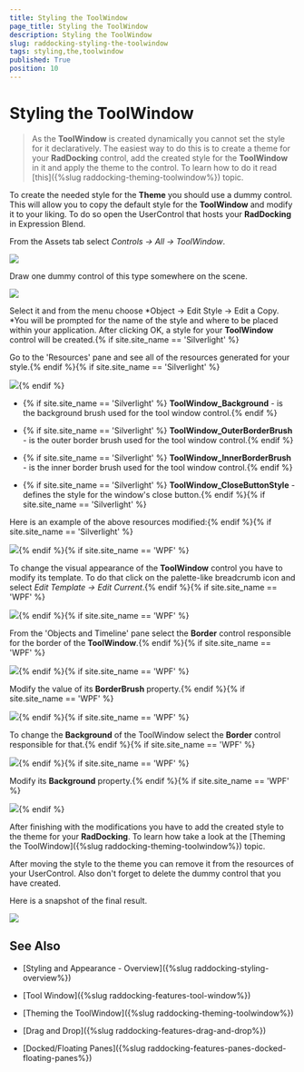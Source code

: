 ```yaml
---
title: Styling the ToolWindow
page_title: Styling the ToolWindow
description: Styling the ToolWindow
slug: raddocking-styling-the-toolwindow
tags: styling,the,toolwindow
published: True
position: 10
---
```


# Styling the ToolWindow

>As the __ToolWindow__ is created dynamically you cannot set the style for it declaratively. The easiest way to do this is to create a theme for your __RadDocking__ control, add the created style for the __ToolWindow__ in it and apply the theme to the control. To learn how to do it read [this]({%slug raddocking-theming-toolwindow%}) topic.

To create the needed style for the __Theme__ you should use a dummy control. This will allow you to copy the default style for the __ToolWindow__ and modify it to your liking. To do so open the UserControl that hosts your __RadDocking__ in Expression Blend.

From the Assets tab select *Controls -> All -> ToolWindow*.

![](images/RadDocking_StylingToolWindow_01.png)

Draw one dummy control of this type somewhere on the scene.

![](images/RadDocking_StylingToolWindow_02.png)

Select it and from the menu choose *Object -> Edit Style -> Edit a Copy. *You will be prompted for the name of the style and where to be placed within your application. After clicking OK, a style for your __ToolWindow__ control will be created.{% if site.site_name == 'Silverlight' %}

Go to the 'Resources' pane and see all of the resources generated for your style.{% endif %}{% if site.site_name == 'Silverlight' %}

![](images/RadDocking_StylingToolWindow_03.png){% endif %}

* {% if site.site_name == 'Silverlight' %} __ToolWindow_Background__ - is the background brush used for the tool window control.{% endif %}

* {% if site.site_name == 'Silverlight' %} __ToolWindow_OuterBorderBrush__ - is the outer border brush used for the tool window control.{% endif %}

* {% if site.site_name == 'Silverlight' %} __ToolWindow_InnerBorderBrush__ - is the inner border brush used for the tool window control.{% endif %}

* {% if site.site_name == 'Silverlight' %} __ToolWindow_CloseButtonStyle__ - defines the style for the window's close button.{% endif %}{% if site.site_name == 'Silverlight' %}

Here is an example of the above resources modified:{% endif %}{% if site.site_name == 'Silverlight' %}

![](images/RadDocking_StylingToolWindow_04.png){% endif %}{% if site.site_name == 'WPF' %}

To change the visual appearance of the __ToolWindow__ control you have to modify its template. To do that click on the palette-like breadcrumb icon and select *Edit Template -> Edit Current*.{% endif %}{% if site.site_name == 'WPF' %}

![](images/RadDocking_StylingToolWindow_05_WPF.png){% endif %}{% if site.site_name == 'WPF' %}

From the 'Objects and Timeline' pane select the __Border__ control responsible for the border of the __ToolWindow__.{% endif %}{% if site.site_name == 'WPF' %}

![](images/RadDocking_StylingToolWindow_06_01_WPF.png){% endif %}{% if site.site_name == 'WPF' %}

Modify the value of its __BorderBrush__ property.{% endif %}{% if site.site_name == 'WPF' %}

![](images/RadDocking_StylingToolWindow_06_02_WPF.png){% endif %}{% if site.site_name == 'WPF' %}

To change the __Background__ of the ToolWindow select the __Border__ control responsible for that.{% endif %}{% if site.site_name == 'WPF' %}

![](images/RadDocking_StylingToolWindow_07_01_WPF.png){% endif %}{% if site.site_name == 'WPF' %}

Modify its __Background__ property.{% endif %}{% if site.site_name == 'WPF' %}

![](images/RadDocking_StylingToolWindow_07_02_WPF.png){% endif %}

After finishing with the modifications you have to add the created style to the theme for your __RadDocking__. To learn how take a look at the [Theming the ToolWindow]({%slug raddocking-theming-toolwindow%}) topic.

After moving the style to the theme you can remove it from the resources of your UserControl. Also don't forget to delete the dummy control that you have created.

Here is a snapshot of the final result.

![](images/RadDocking_StylingToolWindow_08.png)

## See Also

 * [Styling and Appearance - Overview]({%slug raddocking-styling-overview%})

 * [Tool Window]({%slug raddocking-features-tool-window%})

 * [Theming the ToolWindow]({%slug raddocking-theming-toolwindow%})

 * [Drag and Drop]({%slug raddocking-features-drag-and-drop%})

 * [Docked/Floating Panes]({%slug raddocking-features-panes-docked-floating-panes%})

